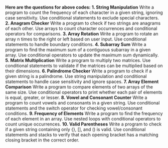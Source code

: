 **Here are the questions for above codes:**
**1. String Manipulation**
Write a program to count the frequency of each character in a given string, ignoring case sensitivity. Use conditional statements to exclude special characters.
**2. Anagram Checker**
Write a program to check if two strings are anagrams of each other. Use arrays to count character occurrences and conditional operators for comparisons.
**3. Array Rotation**
Write a program to rotate an array n times to the right or left based on user input. Use conditional statements to handle boundary conditions.
**4. Subarray Sum**
Write a program to find the maximum sum of a contiguous subarray in a given array. Use conditional operators to update the maximum sum dynamically.
**5. Matrix Multiplication**
Write a program to multiply two matrices. Use conditional statements to validate if the matrices can be multiplied based on their dimensions.
**6. Palindrome Checker**
Write a program to check if a given string is a palindrome. Use string manipulation and conditional statements to handle case sensitivity and ignore spaces.
**7. Array Element Comparison**
Write a program to compare elements of two arrays of the same size. Use conditional operators to print whether each pair of elements is equal, greater, or lesser.
**8. Vowel and Consonant Counter**
Write a program to count vowels and consonants in a given string. Use conditional statements and the switch operator for checking vowel/consonant conditions.
**9. Frequency of Elements**
Write a program to find the frequency of each element in an array. Use nested loops with conditional operators to count unique occurrences.
**10. Valid Parentheses**
Write a program to check if a given string containing only {}, [], and () is valid. Use conditional statements and stacks to verify that each opening bracket has a matching closing bracket in the correct order.
